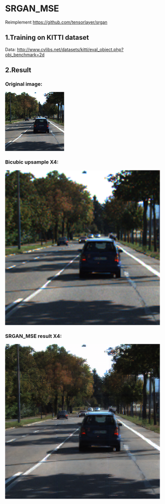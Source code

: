 # SRGAN_MSE 
Reimplement https://github.com/tensorlayer/srgan 
## 1.Training on KITTI dataset  
Data: http://www.cvlibs.net/datasets/kitti/eval_object.php?obj_benchmark=2d  
## 2.Result  
### Original image:  
![image](https://github.com/pinchieh/SRGAN_MSE/blob/master/result/000057_3.png)  
### Bicubic upsample X4:  
![image](https://github.com/pinchieh/SRGAN_MSE/blob/master/result/bicubic.png)  
### SRGAN_MSE result X4:  
![image](https://github.com/pinchieh/SRGAN_MSE/blob/master/result/SR000057_3.png)  
